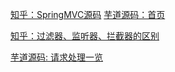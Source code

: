 [知乎：SpringMVC源码](https://zhuanlan.zhihu.com/p/58354248)
[芋道源码：首页](http://svip.iocoder.cn/index/)

[知乎：过滤器、监听器、拦截器的区别](https://zhuanlan.zhihu.com/p/69060111)

[芋道源码: 请求处理一览](http://svip.iocoder.cn/Spring-MVC/DispatcherServlet-process-request-intro/)
